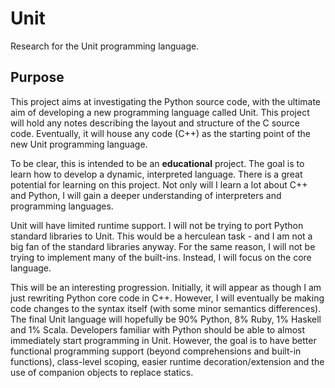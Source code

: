 # Unit

Research for the Unit programming language.

## Purpose
This project aims at investigating the Python source code, with the ultimate aim of developing a new programming language called Unit. This project will hold any notes describing the layout and structure of the C source code. Eventually, it will house any code (C++) as the starting point of the new Unit programming language.

To be clear, this is intended to be an **educational** project. The goal is to learn how to develop a dynamic, interpreted language. There is a great potential for learning on this project. Not only will I learn a lot about C++ and Python, I will gain a deeper understanding of interpreters and programming languages.

Unit will have limited runtime support. I will not be trying to port Python standard libraries to Unit. This would be a herculean task - and I am not a big fan of the standard libraries anyway. For the same reason, I will not be trying to implement many of the built-ins. Instead, I will focus on the core language.

This will be an interesting progression. Initially, it will appear as though I am just rewriting Python core code in C++. However, I will eventually be making code changes to the syntax itself (with some minor semantics differences). The final Unit language will hopefully be 90% Python, 8% Ruby, 1% Haskell and 1% Scala. Developers familiar with Python should be able to almost immediately start programming in Unit. However, the goal is to have better functional programming support (beyond comprehensions and built-in functions), class-level scoping, easier runtime decoration/extension and the use of companion objects to replace statics.

